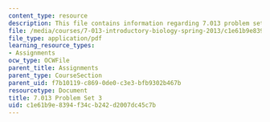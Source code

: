 ```yaml
---
content_type: resource
description: This file contains information regarding 7.013 problem set 3.
file: /media/courses/7-013-introductory-biology-spring-2013/c1e61b9e8394f34cb242d2007dc45c7b_MIT7_013S13_Pset_3.pdf
file_type: application/pdf
learning_resource_types:
- Assignments
ocw_type: OCWFile
parent_title: Assignments
parent_type: CourseSection
parent_uid: f7b10119-c869-0de0-c3e3-bfb9302b467b
resourcetype: Document
title: 7.013 Problem Set 3
uid: c1e61b9e-8394-f34c-b242-d2007dc45c7b
---
```


